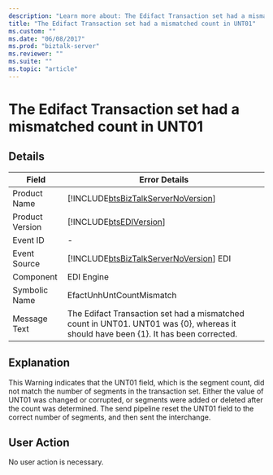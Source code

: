 ```yaml
---
description: "Learn more about: The Edifact Transaction set had a mismatched count in UNT01"
title: "The Edifact Transaction set had a mismatched count in UNT01"
ms.custom: ""
ms.date: "06/08/2017"
ms.prod: "biztalk-server"
ms.reviewer: ""
ms.suite: ""
ms.topic: "article"
---
```

# The Edifact Transaction set had a mismatched count in UNT01
## Details  
  
| Field | Error Details|
|-----------------|-------------------------------------------------------------------------------------------------------------------------------------|
|  Product Name   |                         [!INCLUDE[btsBizTalkServerNoVersion](../includes/btsbiztalkservernoversion-md.md)]                          |
| Product Version |                                     [!INCLUDE[btsEDIVersion](../includes/btsediversion-md.md)]                                      |
|    Event ID     |                                                                  -                                                                  |
|  Event Source   |                       [!INCLUDE[btsBizTalkServerNoVersion](../includes/btsbiztalkservernoversion-md.md)] EDI                        |
|    Component    |                                                             EDI Engine                                                              |
|  Symbolic Name  |                                                      EfactUnhUntCountMismatch                                                       |
|  Message Text   | The Edifact Transaction set had a mismatched count in UNT01. UNT01 was {0}, whereas it should have been {1}. It has been corrected. |
  
## Explanation  
 This Warning indicates that the UNT01 field, which is the segment count, did not match the number of segments in the transaction set. Either the value of UNT01 was changed or corrupted, or segments were added or deleted after the count was determined. The send pipeline reset the UNT01 field to the correct number of segments, and then sent the interchange.  
  
## User Action  
 No user action is necessary.
